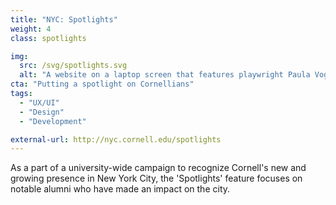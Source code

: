 ```yaml
---
title: "NYC: Spotlights"
weight: 4
class: spotlights

img: 
  src: /svg/spotlights.svg
  alt: "A website on a laptop screen that features playwright Paula Vogel, along with a mobile device with a photo of the founder of Shake Shack"
cta: "Putting a spotlight on Cornellians"
tags:
  - "UX/UI"
  - "Design"
  - "Development"

external-url: http://nyc.cornell.edu/spotlights
---
```


As a part of a university-wide campaign to recognize Cornell's new and growing presence in New York City, the 'Spotlights' feature focuses on notable alumni who have made an impact on the city.